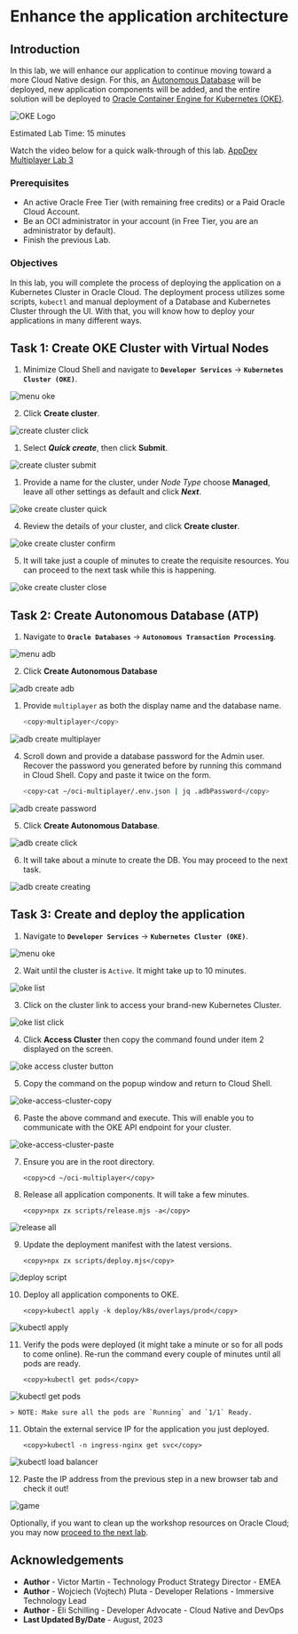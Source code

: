 # Enhance the application architecture

## Introduction
In this lab, we will enhance our application to continue moving toward a more Cloud Native design. For this, an [Autonomous Database](https://www.oracle.com/autonomous-database/) will be deployed, new application components will be added, and the entire solution will be deployed to [Oracle Container Engine for Kubernetes (OKE)](https://www.oracle.com/cloud/cloud-native/container-engine-kubernetes/).

![OKE Logo](images/oke.png)

Estimated Lab Time: 15 minutes

Watch the video below for a quick walk-through of this lab.
[AppDev Multiplayer Lab 3](videohub:xxx)

### Prerequisites

- An active Oracle Free Tier (with remaining free credits) or a Paid Oracle Cloud Account.
- Be an OCI administrator in your account (in Free Tier, you are an administrator by default).
- Finish the previous Lab.

### Objectives

In this lab, you will complete the process of deploying the application on a Kubernetes Cluster in Oracle Cloud. The deployment process utilizes some scripts, `kubectl` and manual deployment of a Database and Kubernetes Cluster through the UI. With that, you will know how to deploy your applications in many different ways.

## Task 1: Create OKE Cluster with Virtual Nodes

1. Minimize Cloud Shell and navigate to **`Developer Services`** -> **`Kubernetes Cluster (OKE)`**.

  ![menu oke](./images/menu-oke.png)

2. Click **Create cluster**.

  ![create cluster click](./images/create-cluster-click.png)

1. Select _**Quick create**_, then click **Submit**.

  ![create cluster submit](./images/create-cluster-submit.png)

1. Provide a name for the cluster, under _Node Type_ choose **Managed**, leave all other settings as default and click _**Next**_.

  ![oke create cluster quick](./images/oke-create-cluster-quick.png)

4. Review the details of your cluster, and click **Create cluster**.

  ![oke create cluster confirm](./images/oke-create-cluster-confirm.png)

5. It will take just a couple of minutes to create the requisite resources. You can proceed to the next task while this is happening.

  ![oke create cluster close](./images/oke-create-cluster-close.png)

## Task 2: Create Autonomous Database (ATP)

1. Navigate to **`Oracle Databases`** -> **`Autonomous Transaction Processing`**.

  ![menu adb](./images/menu-adb.png)

2. Click **Create Autonomous Database**

  ![adb create adb](./images/adb-create-adb.png)

1. Provide `multiplayer` as both the display name and the database name.

    ```bash
    <copy>multiplayer</copy>
    ```

  ![adb create multiplayer](./images/adb-create-multiplayer.png)

4. Scroll down and provide a database password for the Admin user. Recover the password you generated before by running this command in Cloud Shell. Copy and paste it twice on the form.

    ```bash
    <copy>cat ~/oci-multiplayer/.env.json | jq .adbPassword</copy>
    ```

  ![adb create password](./images/adb-create-password.png)

5. Click **Create Autonomous Database**.

  ![adb create click](./images/adb-create-click.png)

6. It will take about a minute to create the DB. You may proceed to the next task.

  ![adb create creating](./images/adb-create-creating.png)

## Task 3: Create and deploy the application

1. Navigate to **`Developer Services`** -> **`Kubernetes Cluster (OKE)`**.

  ![menu oke](./images/menu-oke.png)

2. Wait until the cluster is `Active`. It might take up to 10 minutes.

  ![oke list](./images/oke-list.png)

3. Click on the cluster link to access your brand-new Kubernetes Cluster.

  ![oke list click](./images/oke-list-click.png)

4. Click **Access Cluster** then copy the command found under item 2 displayed on the screen.

  ![oke access cluster button](images/oke-access-cluster-button.png)

5. Copy the command on the popup window and return to Cloud Shell.

  ![oke-access-cluster-copy](./images/oke-access-cluster-copy.png)

6. Paste the above command and execute. This will enable you to communicate with the OKE API endpoint for your cluster.

  ![oke-access-cluster-paste](./images/oke-access-cluster-paste.png)

7. Ensure you are in the root directory.

    ```
    <copy>cd ~/oci-multiplayer</copy>
    ```

8. Release all application components. It will take a few minutes.

    ```
    <copy>npx zx scripts/release.mjs -a</copy>
    ```

  ![release all](./images/release-all.png)

9. Update the deployment manifest with the latest versions.

    ```
    <copy>npx zx scripts/deploy.mjs</copy>
    ```

  ![deploy script](./images/deploy-script.png)

10. Deploy all application components to OKE.

    ```
    <copy>kubectl apply -k deploy/k8s/overlays/prod</copy>
    ```

  ![kubectl apply](./images/kubectl-apply.png)

11. Verify the pods were deployed (it might take a minute or so for all pods to come online). Re-run the command every couple of minutes until all pods are ready.

    ```
    <copy>kubectl get pods</copy>
    ```

  ![kubectl get pods](images/kubectl-get-pods.png)

    > NOTE: Make sure all the pods are `Running` and `1/1` Ready.

11. Obtain the external service IP for the application you just deployed.

    ```
    <copy>kubectl -n ingress-nginx get svc</copy>
    ```

  ![kubectl load balancer](images/kubectl-load-balancer.png)

12. Paste the IP address from the previous step in a new browser tab and check it out!

  ![game](./images/game.png)

Optionally, if you want to clean up the workshop resources on Oracle Cloud; you may now [proceed to the next lab](#next).

## Acknowledgements

* **Author** - Victor Martin - Technology Product Strategy Director - EMEA
* **Author** - Wojciech (Vojtech) Pluta - Developer Relations - Immersive Technology Lead
* **Author** - Eli Schilling - Developer Advocate - Cloud Native and DevOps
* **Last Updated By/Date** - August, 2023
